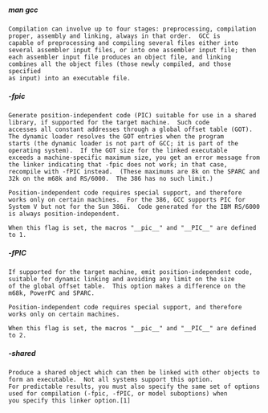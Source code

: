 ##### man gcc
	Compilation can involve up to four stages: preprocessing, compilation proper, assembly and linking, always in that order.  GCC is
	capable of preprocessing and compiling several files either into several assembler input files, or into one assembler input file; then
	each assembler input file produces an object file, and linking combines all the object files (those newly compiled, and those specified
	as input) into an executable file.



##### -fpic
	Generate position-independent code (PIC) suitable for use in a shared library, if supported for the target machine.  Such code
	accesses all constant addresses through a global offset table (GOT).  The dynamic loader resolves the GOT entries when the program
	starts (the dynamic loader is not part of GCC; it is part of the operating system).  If the GOT size for the linked executable
	exceeds a machine-specific maximum size, you get an error message from the linker indicating that -fpic does not work; in that case,
	recompile with -fPIC instead.  (These maximums are 8k on the SPARC and 32k on the m68k and RS/6000.  The 386 has no such limit.)

	Position-independent code requires special support, and therefore works only on certain machines.  For the 386, GCC supports PIC for
	System V but not for the Sun 386i.  Code generated for the IBM RS/6000 is always position-independent.

	When this flag is set, the macros "__pic__" and "__PIC__" are defined to 1.

##### -fPIC
	If supported for the target machine, emit position-independent code, suitable for dynamic linking and avoiding any limit on the size
	of the global offset table.  This option makes a difference on the m68k, PowerPC and SPARC.

	Position-independent code requires special support, and therefore works only on certain machines.

	When this flag is set, the macros "__pic__" and "__PIC__" are defined to 2.

##### -shared
	Produce a shared object which can then be linked with other objects to form an executable.  Not all systems support this option.
	For predictable results, you must also specify the same set of options used for compilation (-fpic, -fPIC, or model suboptions) when
	you specify this linker option.[1]


